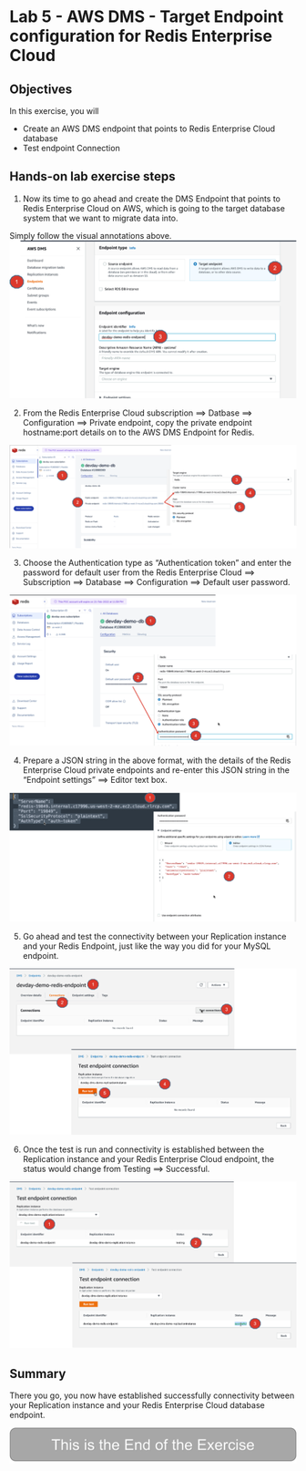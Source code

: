 # Lab 5 - AWS DMS - Target Endpoint configuration for Redis Enterprise Cloud

## Objectives

In this exercise, you will
* Create an AWS DMS endpoint that points to Redis Enterprise Cloud database
* Test endpoint Connection

## Hands-on lab exercise steps

1. Now its time to go ahead and create the DMS Endpoint that points to Redis Enterprise Cloud on AWS, which is going to the target database system that we want to migrate data into.

Simply follow the visual annotations above.
![](images/lab5-a.png)

2. From the Redis Enterprise Cloud subscription ==> Datbase ==> Configuration ==> Private endpoint, copy the private endpoint hostname:port details on to the AWS DMS Endpoint for Redis.

![](images/lab5-b.png)

3. Choose the Authentication type as “Authentication token” and enter the password for default user from the Redis Enterprise Cloud ==> Subscription ==> Database ==> Configuration ==> Default user password.

![](images/lab5-c.png)

4. Prepare a JSON string in the above format, with the details of the Redis Enterprise Cloud private endpoints and re-enter this JSON string in the “Endpoint settings” ==> Editor text box.

![](images/lab5-d.png)

5. Go ahead and test the connectivity between your Replication instance and your Redis Endpoint, just like the way you did for your MySQL endpoint.

![](images/lab5-e.png)

6. Once the test is run and connectivity is established between the Replication instance and your Redis Enterprise Cloud endpoint, the status would change from Testing ==> Successful.

![](images/lab5-f.png)

## Summary
There you go, you now have established successfully connectivity between your Replication instance and your Redis Enterprise Cloud database endpoint.

![](images/lab-end.png)
